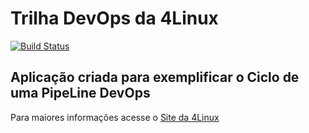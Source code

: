 # Trilha DevOps da 4Linux

<!-- Altere a Flag abaixo com sua URL do Travis -->
[![Build Status](https://travis-ci.org/gibapinheiro/DevOpsLab-HelloWorld.svg?branch=master)](https://travis-ci.org/gibapinheiro/DevOpsLab-HelloWorld)

## Aplicação criada para exemplificar o Ciclo de uma PipeLine DevOps


Para maiores informações acesse o [Site da 4Linux](https://www.4linux.com.br/cursos/devops)
